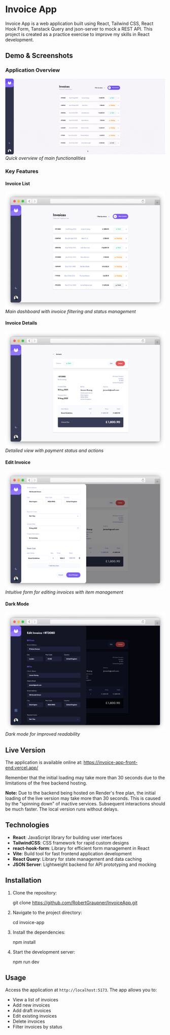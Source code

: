 # Invoice App

Invoice App is a web application built using React, Tailwind CSS, React Hook Form, Tanstack Query and json-server to mock a REST API.
This project is created as a practice exercise to improve my skills in React development.

## Demo & Screenshots

### Application Overview
![Demo](docs/demo.gif)
*Quick overview of main functionalities*

### Key Features

#### Invoice List
![Invoice List](docs/invoice-list.png)
*Main dashboard with invoice filtering and status management*

#### Invoice Details
![Invoice Details](docs/invoice-details.png)
*Detailed view with payment status and actions*

#### Edit Invoice
![Edit Invoice](docs/edit-invoice.png)
*Intuitive form for editing invoices with item management*

#### Dark Mode
![Dark Mode](docs/dark-mode.png)
*Dark mode for improved readability*


## Live Version

The application is available online at: https://invoice-app-front-end.vercel.app/

Remember that the initial loading may take more than 30 seconds due to the limitations of the free backend hosting.

**Note:**
Due to the backend being hosted on Render's free plan, the initial loading of the live version may take more than 30 seconds. This is caused by the "spinning down" of inactive services. Subsequent interactions should be much faster. The local version runs without delays.

## Technologies

- **React**: JavaScript library for building user interfaces
- **TailwindCSS**: CSS framework for rapid custom designs
- **react-hook-form**: Library for efficient form management in React
- **Vite**: Build tool for fast frontend application development
- **React Query**: Library for state management and data caching
- **JSON Server**: Lightweight backend for API prototyping and mocking

## Installation

1. Clone the repository:

   git clone https://github.com/RobertGraupner/InvoiceApp.git

2. Navigate to the project directory:

   cd invoice-app

3. Install the dependencies:

   npm install

4. Start the development server:

   npm run dev

## Usage

Access the application at `http://localhost:5173`. The app allows you to:

- View a list of invoices
- Add new invoices
- Add draft invoices
- Edit existing invoices
- Delete invoices
- Filter invoices by status
